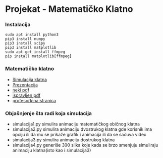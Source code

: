 # Projekat - Matematičko Klatno

### Instalacija
```
sudo apt install python3
pip3 install numpy
pip3 install scipy
pip3 install matplotlib
sudo apt-get install ffmpeg
pip install matplotlib[ffmpeg]
```

### Matematičko klatno 
- [Simulacija klatna](https://phet.colorado.edu/sims/html/pendulum-lab/latest/pendulum-lab_bs.html)
- [Prezentacija](http://poincare.matf.bg.ac.rs/~zorica.drazic/OMM/03%20-%20OMM%20-%20klatno.pdf)
- [neki pdf](https://mtt.etf.bg.ac.rs/ms/AMK/Predavanja/01_AMK.pdf)
- [ispravljen pdf](http://enastava.matf.bg.ac.rs/~zdrazic/klatno1.pdf)
- [profesorkina stranica](http://poincare.matf.bg.ac.rs/~zorica.drazic/OMM2023.html)


### Objašnjenje šta radi koja simulacija
- simulacija1.py simulira animaciju matematičkog običnog klatna 
- simulacija2.py simulira animaciju dvostrukog klatna gde korisnik ima opciju ili da mu se prikaže grafik i animacija ili da se sačuva video 
- simulacija3.py simulira animaciju dostrukog klatna
- simulacija4.py generiše 300 slika koje kada se brzo smenjuju simuliraju animaciju klatna(isto kao i simulacija3)


